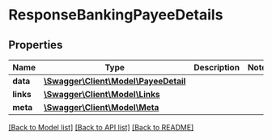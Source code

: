 # ResponseBankingPayeeDetails

## Properties
Name | Type | Description | Notes
------------ | ------------- | ------------- | -------------
**data** | [**\Swagger\Client\Model\PayeeDetail**](PayeeDetail.md) |  | 
**links** | [**\Swagger\Client\Model\Links**](Links.md) |  | 
**meta** | [**\Swagger\Client\Model\Meta**](Meta.md) |  | 

[[Back to Model list]](../README.md#documentation-for-models) [[Back to API list]](../README.md#documentation-for-api-endpoints) [[Back to README]](../README.md)

